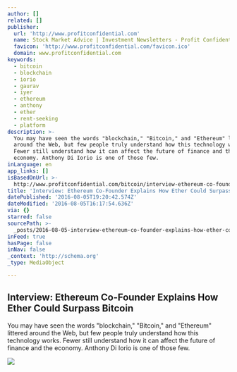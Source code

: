 ```yaml
---
author: []
related: []
publisher:
  url: 'http://www.profitconfidential.com'
  name: Stock Market Advice | Investment Newsletters - Profit Confidential
  favicon: 'http://www.profitconfidential.com/favicon.ico'
  domain: www.profitconfidential.com
keywords:
  - bitcoin
  - blockchain
  - iorio
  - gaurav
  - iyer
  - ethereum
  - anthony
  - ether
  - rent-seeking
  - platform
description: >-
  You may have seen the words "blockchain," "Bitcoin," and "Ethereum" littered
  around the Web, but few people truly understand how this technology works.
  Fewer still understand how it can affect the future of finance and the
  economy. Anthony Di Iorio is one of those few.
inLanguage: en
app_links: []
isBasedOnUrl: >-
  http://www.profitconfidential.com/bitcoin/interview-ethereum-co-founder-explains-how-ether-could-surpass-bitcoin/
title: 'Interview: Ethereum Co-Founder Explains How Ether Could Surpass Bitcoin'
datePublished: '2016-08-05T19:20:42.574Z'
dateModified: '2016-08-05T16:17:54.636Z'
via: {}
starred: false
sourcePath: >-
  _posts/2016-08-05-interview-ethereum-co-founder-explains-how-ether-could-surp.md
inFeed: true
hasPage: false
inNav: false
_context: 'http://schema.org'
_type: MediaObject

---
```

<article style=""><h1>Interview: Ethereum Co-Founder Explains How Ether Could Surpass Bitcoin</h1><p>You may have seen the words "blockchain," "Bitcoin," and "Ethereum" littered around the Web, but few people truly understand how this technology works. Fewer still understand how it can affect the future of finance and the economy. Anthony Di Iorio is one of those few.</p><img src="http://www.profitconfidential.com/wp-content/uploads/2016/08/How-Ether-Could-Surpass-Bitcoin-300x200.jpg" /></article>